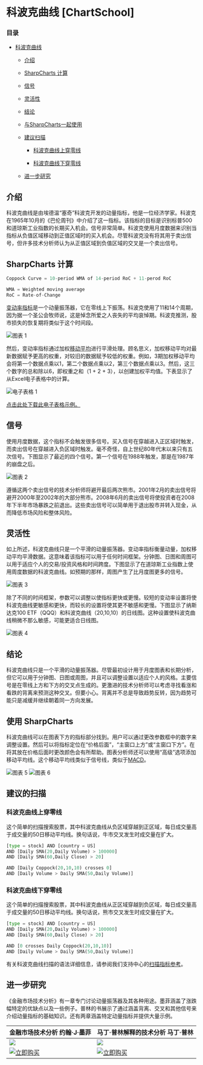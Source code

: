 # 科波克曲线 [ChartSchool]

### 目录

+   [科波克曲线](#coppock_curve)

    +   [介绍](#introduction)

    +   [SharpCharts 计算](#sharpcharts_calculation)

    +   [信号](#signals)

    +   [灵活性](#flexibility)

    +   [结论](#conclusions)

    +   [与SharpCharts一起使用](#using_with_sharpcharts)

    +   [建议扫描](#suggested_scans)

        +   [科波克曲线上穿零线](#coppock_curve_crosses_above_zero)

        +   [科波克曲线下穿零线](#coppock_curve_crosses_below_zero)

    +   [进一步研究](#further_study)

## 介绍

科波克曲线是由埃德温“塞奇”科波克开发的动量指标，他是一位经济学家。科波克在1965年10月的《巴伦周刊》中介绍了这一指标。该指标的目标是识别标普500和道琼斯工业指数的长期买入机会。信号非常简单。科波克使用月度数据来识别当指标从负值区域移动到正值区域时的买入机会。尽管科波克没有将其用于卖出信号，但许多技术分析师认为从正值区域到负值区域的交叉是一个卖出信号。

## SharpCharts 计算

```py
Coppock Curve = 10-period WMA of 14-period RoC + 11-perod RoC

WMA = Weighted moving average
RoC = Rate-of-Change
```

[变动率指标](/school/doku.php?id=chart_school:technical_indicators:rate_of_change_roc_and_momentum "chart_school:technical_indicators:rate_of_change_roc_and_momentum")是一个动量振荡器，它在零线上下振荡。科波克使用了11和14个周期，因为据一个圣公会牧师说，这是悼念所爱之人丧失的平均哀悼期。科波克推测，股市损失的恢复期将类似于这个时间段。

![图表 1](../Images/090124138fd2094e161e31af676fa021.jpg "图表 1")

然后，变动率指标通过加权[移动平均](/school/doku.php?id=chart_school:technical_indicators:moving_averages "chart_school:technical_indicators:moving_averages")进行平滑处理。顾名思义，加权移动平均对最新数据赋予更高的权重，对较旧的数据赋予较低的权重。例如，3期加权移动平均会将第一个数据点乘以1，第二个数据点乘以2，第三个数据点乘以3。然后，这三个数字的总和除以6，即权重之和（1 + 2 + 3），以创建加权平均值。下表显示了从Excel电子表格中的计算。

![电子表格 1](../Images/59dcbc5a0aa62857dbc89eebb338b93d.jpg "电子表格 1")

[点击此处下载此电子表格示例。](/school/lib/exe/fetch.php?media=chart_school:technical_indicators_and_overlays:coppock_curve:cs-coppock.xls "chart_school:technical_indicators_and_overlays:coppock_curve:cs-coppock.xls (38.5 KB)")

## 信号

使用月度数据，这个指标不会触发很多信号。买入信号在穿越进入正区域时触发，而卖出信号在穿越进入负区域时触发。毫不奇怪，自上世纪80年代末以来只有五次信号。下图显示了最近的四个信号。第一个信号在1988年触发，那是在1987年的崩盘之后。

![图表 2](../Images/4c5c5f83d2a5944c1e38afa4766befe4.jpg "图表 2")

遵循这两个卖出信号的技术分析师将避开最后两次熊市。2001年2月的卖出信号将避开2000年至2002年的大部分熊市。2008年6月的卖出信号将使投资者在2008年下半年市场暴跌之前退出。这些卖出信号可以简单用于退出股市并转入现金，从而降低市场风险和整体风险。

## 灵活性

如上所述，科波克曲线只是一个平滑的动量振荡器。变动率指标衡量动量，加权移动平均平滑数据。这意味着该指标可以用于任何时间框架。分钟图、日图和周图可以用于适应个人的交易/投资风格和时间跨度。下图显示了在道琼斯工业指数上使用周度数据的科波克曲线。如预期的那样，周图产生了比月度图更多的信号。

![图表 3](../Images/550f7b92341fb33be036374b88e3ba66.jpg "图表 3")

除了不同的时间框架，参数可以调整以使指标更快或更慢。较短的变动率设置将使科波克曲线更敏感和更快，而较长的设置将使其更不敏感和更慢。下图显示了纳斯达克100 ETF（QQQ）和科波克曲线（20,10,10）的日线图。这种设置使科波克曲线稍微不那么敏感，可能更适合日线图。

![图表 4](../Images/44cc79ba8fb3a67960e8960cce634535.jpg "图表 4")

## 结论

科波克曲线只是一个平滑的动量振荡器。尽管最初设计用于月度图表和长期分析，但它可以用于分钟图、日图或周图，并且可以调整设置以适应个人的风格。主要信号是在零线上方和下方的交叉点生成的。更激进的技术分析师可以考虑寻找看涨和看跌的背离来预测这种交叉。但要小心。背离并不总是导致趋势反转，因为趋势可能只是减缓并继续朝着同一方向发展。

## 使用 SharpCharts

科波克曲线可以在图表下方的指标部分找到。用户可以通过更改参数框中的数字来调整设置。然后可以将指标定位在“价格后面”，“主窗口上方”或“主窗口下方”。在将其放在价格后面时更改颜色会有所帮助。图表分析师还可以使用“高级”选项添加移动平均线。这个移动平均线类似于信号线，类似于[MACD](/school/doku.php?id=chart_school:technical_indicators:moving_average_convergence_divergence_macd "chart_school:technical_indicators:moving_average_convergence_divergence_macd")。

![图表 5](../Images/618f6c1cb1a174722cd65228be635034.jpg "图表 5") ![图表 6](../Images/4b1081f7c788fab96f42991e840e858c.jpg "图表 6")

## 建议的扫描

### 科波克曲线上穿零线

这个简单的扫描搜索股票，其中科波克曲线从负区域穿越到正区域，每日成交量高于成交量的50日移动平均线。换句话说，牛市交叉发生时成交量在扩大。

```py
[type = stock] AND [country = US] 
AND [Daily SMA(20,Daily Volume) > 100000] 
AND [Daily SMA(60,Daily Close) > 20] 

AND [Daily Coppock(20,10,10) crosses 0] 
AND [Daily Volume > Daily SMA(50,Daily Volume)]
```

### 科波克曲线下穿零线

这个简单的扫描搜索股票，其中科波克曲线从正区域穿越到负区域，每日成交量高于成交量的50日移动平均线。换句话说，熊市交叉发生时成交量在扩大。

```py
[type = stock] AND [country = US] 
AND [Daily SMA(20,Daily Volume) > 100000] 
AND [Daily SMA(60,Daily Close) > 20] 

AND [0 crosses Daily Coppock(20,10,10)] 
AND [Daily Volume > Daily SMA(50,Daily Volume)]
```

有关科波克曲线扫描的语法详细信息，请参阅我们支持中心的[扫描指标参考](http://stockcharts.com/docs/doku.php?id=scans:indicators#coppock_curve_coppock "http://stockcharts.com/docs/doku.php?id=scans:indicators#coppock_curve_coppock")。

## 进一步研究

《金融市场技术分析》有一章专门讨论动量振荡器及其各种用途。墨菲涵盖了涨跌幅特定的优缺点以及一些例子。普林的书展示了通过涵盖背离、交叉和其他信号来介绍动量指标的基础知识。还有两章涵盖特定动量指标并提供大量示例。

| **金融市场技术分析** 约翰·J·墨菲 | **马丁·普林解释的技术分析** 马丁·普林 |
| --- | --- |
| [![](../Images/d9fb5f53997f0c87918070e360d1437d.jpg)](http://store.stockcharts.com/products/technical-analysis-of-the-financial-markets-1 "http://store.stockcharts.com/products/technical-analysis-of-the-financial-markets-1") | [![](../Images/907bb9e1dca336b6bedb79166d8efb0e.jpg)](http://store.stockcharts.com/products/technical-analysis-explained-4th-edition "http://store.stockcharts.com/products/technical-analysis-explained-4th-edition") |
| [![立即购买](../Images/1c93f62bf2e6d9151c2861b04ef09d52.jpg "立即购买")](http://store.stockcharts.com/products/technical-analysis-of-the-financial-markets-1 "http://store.stockcharts.com/products/technical-analysis-of-the-financial-markets-1") | [![立即购买](../Images/1c93f62bf2e6d9151c2861b04ef09d52.jpg "立即购买")](http://store.stockcharts.com/products/technical-analysis-explained-4th-edition "http://store.stockcharts.com/products/technical-analysis-explained-4th-edition") |

